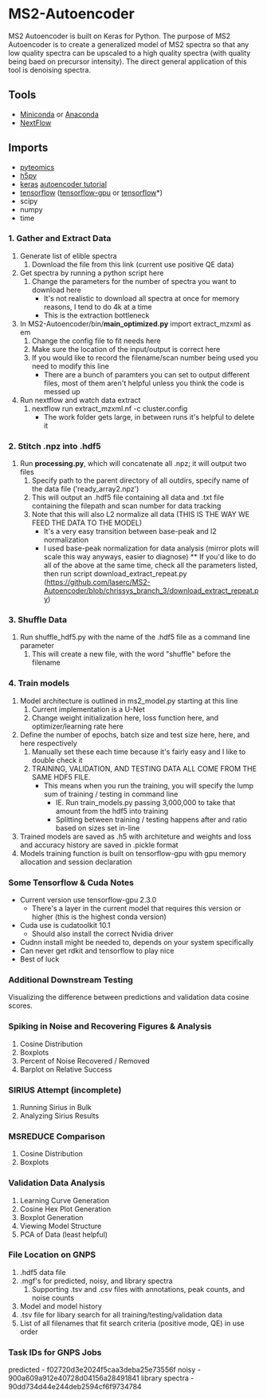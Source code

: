 # MS2-Autoencoder
MS2 Autoencoder is built on Keras for Python. The purpose of MS2 Autoencoder is to create a generalized model of MS2 spectra so that any low quality spectra can be upscaled to a high quality spectra (with quality being baed on precursor intensity). The direct general application of this tool is denoising spectra. 

## Tools
* [Miniconda](https://docs.conda.io/en/latest/miniconda.html) or [Anaconda](https://www.anaconda.com/distribution/)
* [NextFlow](https://www.nextflow.io/)

## Imports
* [pyteomics](https://pyteomics.readthedocs.io/en/latest/)
* [h5py](https://pypi.org/project/h5py/)
* [keras](https://keras.io/) [autoencoder tutorial](https://blog.keras.io/building-autoencoders-in-keras.html)
* [tensorflow](https://www.tensorflow.org/install/gpu) ([tensorflow-gpu](https://www.tensorflow.org/install/gpu) or [tensorflow](https://www.tensorflow.org/install)*)
* scipy
* numpy
* time

### 1. Gather and Extract Data
1. Generate list of elible spectra
    1. Download the file from this link (current use positive QE data)
2. Get spectra by running a python script here
    1. Change the parameters for the number of spectra you want to download here
        * It's not realistic to download all spectra at once for memory reasons, I tend to do 4k
        at a time
        * This is the extraction bottleneck
3. In MS2-Autoencoder/bin/**main_optimized.py** import extract_mzxml as em
    1. Change the config file to fit needs here
    2. Make sure the location of the input/output is correct here
    3. If you would like to record the filename/scan number being used you need to modify this line
        * There are a bunch of paramters you can set to output different files, most of them aren't helpful
        unless you think the code is messed up
4. Run nextflow and watch data extract
    1. nextflow run extract_mzxml.nf -c cluster.config
        * The work folder gets large, in between runs it's helpful to delete it        

### 2. Stitch .npz into .hdf5
1. Run **processing.py**, which  will concatenate all .npz; it will output two files
    1. Specify path to the parent directory of all outdirs, specify name of the data file ('ready_array2.npz')
    2. This will output an .hdf5 file containing all data and .txt file containing the filepath and scan number for data tracking
    3. Note that this will also L2 normalize all data (THIS IS THE WAY WE FEED THE DATA TO THE MODEL)
        * It's a very easy transition between base-peak and l2 normalization
        * I used base-peak normalization for data analysis (mirror plots will scale this way anyways, easier to diagnose)
** If you'd like to do all of the above at the same time, check all the parameters listed, then run 
script download_extract_repeat.py (https://github.com/laserc/MS2-Autoencoder/blob/chrissys_branch_3/download_extract_repeat.py) 

### 3. Shuffle Data
1. Run shuffle_hdf5.py with the name of the .hdf5 file as a command line parameter
    1. This will create a new file, with the word "shuffle" before the filename

### 4. Train models
1. Model architecture is outlined in ms2_model.py starting at this line
    1. Current implementation is a U-Net
    2. Change weight initialization here, loss function here, and optimizer/learning rate here
2. Define the number of epochs, batch size and test size here, here, and here respectively
    1. Manually set these each time because it's fairly easy and I like to double check it
    2. TRAINING, VALIDATION, AND TESTING DATA ALL COME FROM THE SAME HDF5 FILE.
        * This means when you run the training, you will specify the lump sum of training / testing in command line
            * IE. Run train_models.py passing 3,000,000 to take that amount from the hdf5 into training
            * Splitting between training / testing happens after and ratio based on sizes set in-line
4. Trained models are saved as .h5 with architeture and weights and loss and accuracy history are saved in .pickle format
5. Models training function is built on tensorflow-gpu with gpu memory allocation and session declaration

### Some Tensorflow & Cuda Notes
* Current version use tensorflow-gpu 2.3.0
    * There's a layer in the current model that requires this version or higher (this is the highest conda version)
* Cuda use is cudatoolkit 10.1
    * Should also install the correct Nvidia driver
* Cudnn install might be needed to, depends on your system specifically
* Can never get rdkit and tensorflow to play nice 
* Best of luck

### Additional Downstream Testing
Visualizing the difference between predictions and validation data cosine scores.

### Spiking in Noise and Recovering Figures & Analysis
1. Cosine Distribution
2. Boxplots
3. Percent of Noise Recovered / Removed
4. Barplot on Relative Success

### SIRIUS Attempt (incomplete)
1. Running Sirius in Bulk
2. Analyzing Sirius Results

### MSREDUCE Comparison
1. Cosine Distribution
2. Boxplots

### Validation Data Analysis
1. Learning Curve Generation
2. Cosine Hex Plot Generation
3. Boxplot Generation
4. Viewing Model Structure
5. PCA of Data (least helpful)

### File Location on GNPS
1. .hdf5 data file
2. .mgf's for predicted, noisy, and library spectra
    1. Supporting .tsv and .csv files with annotations, peak counts, and noise counts
3. Model and model history
4. .tsv file for libary search for all training/testing/validation data
5. List of all filenames that fit search criteria (positive mode, QE) in use order

### Task IDs for GNPS Jobs
predicted - f02720d3e2024f5caa3deba25e73556f
noisy - 900a609a912e40728d04156a28491841
library spectra - 90dd734d44e244deb2594cf6f9734784
